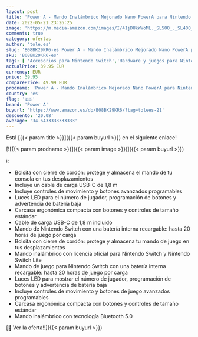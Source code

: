 ```yaml
---
layout: post
title: 'Power A - Mando Inalámbrico Mejorado Nano PowerA para Nintendo Switch. Negro'
date: 2022-05-21 23:26:25
image: 'https://m.media-amazon.com/images/I/41jDUkWVoML._SL500_._SL400_.jpg'
comments: true
category: ofertas
author: 'tole.es'
slug: 'B08BK29KR6-es Power A - Mando Inalámbrico Mejorado Nano PowerA para...'
sku: 'B08BK29KR6-es'
tags: [ 'Accesorios para Nintendo Switch','Hardware y juegos para Nintendo Switch','Mandos para Nintendo Switch','Videojuegos','nintendo','power a','🇪🇸', ]
actualPrice: 39.95 EUR
currency: EUR
price: 39.95
comparePrice: 49.99 EUR
prodname: 'Power A - Mando Inalámbrico Mejorado Nano PowerA para Nintendo Switch. Negro'
country: 'es'
flag: '🇪🇸'
brand: 'Power A'
buyurl: 'https://www.amazon.es/dp/B08BK29KR6/?tag=tolees-21'
descuento: '20.08'
average: '34.6433333333333'
---
```


Está [{{< param title >}}]({{< param buyurl >}}) en el siguiente enlace!

[![{{< param prodname >}}]({{< param image >}})]({{< param buyurl >}})

ℹ️:

- Bolsita con cierre de cordón: protege y almacena el mando de tu consola en tus desplazamientos
- Incluye un cable de carga USB-C de 1,8 m
- Incluye controles de movimiento y botones avanzados programables
- Luces LED para el número de jugador, programación de botones y advertencia de batería baja
- Carcasa ergonómica compacta con botones y controles de tamaño estándar
- Cable de carga USB-C de 1,8 m incluido
- Mando de Nintendo Switch con una batería interna recargable: hasta 20 horas de juego por carga
- Bolsita con cierre de cordón: protege y almacena tu mando de juego en tus desplazamientos
- Mando inalámbrico con licencia oficial para Nintendo Switch y Nintendo Switch Lite
- Mando de juego para Nintendo Switch con una batería interna recargable: hasta 20 horas de juego por carga
- Luces LED para mostrar el número de jugador, programación de botones y advertencia de batería baja
- Incluye controles de movimiento y botones de juego avanzados programables
- Carcasa ergonómica compacta con botones y controles de tamaño estándar
- Mando inalámbrico con tecnología Bluetooth 5.0

[🛒 Ver la oferta!!]({{< param buyurl >}})
